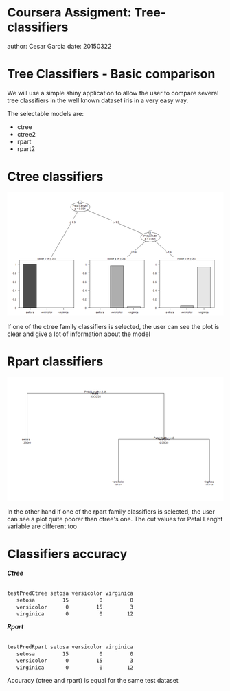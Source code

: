 Coursera Assigment: Tree-classifiers
========================================================
author: Cesar Garcia
date: 20150322

Tree Classifiers - Basic comparison
========================================================

We will use a simple shiny application to allow the user
to compare several tree classifiers in the well known dataset iris
in a very easy way.

The selectable models are:

- ctree
- ctree2
- rpart
- rpart2

Ctree classifiers
========================================================

![plot of chunk unnamed-chunk-1](tree-classifiers-figure/unnamed-chunk-1-1.png) 

If one of the ctree family classifiers is selected, the user can see the plot is clear and give a lot of information about the model

Rpart classifiers
========================================================

![plot of chunk unnamed-chunk-2](tree-classifiers-figure/unnamed-chunk-2-1.png) 

In the other hand if one of the rpart family classifiers is selected, the user can see a plot quite poorer than ctree's one. The cut values for Petal Lenght variable are different too

Classifiers accuracy
========================================================
___Ctree___

```
             
testPredCtree setosa versicolor virginica
   setosa         15          0         0
   versicolor      0         15         3
   virginica       0          0        12
```
___Rpart___

```
             
testPredRpart setosa versicolor virginica
   setosa         15          0         0
   versicolor      0         15         3
   virginica       0          0        12
```

Accuracy (ctree and rpart) is equal for the same test dataset
